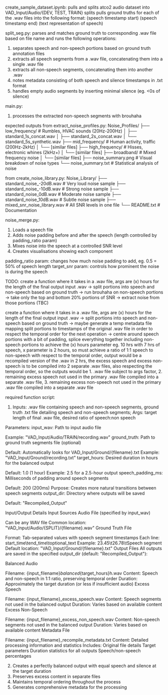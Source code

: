 create_sample_dataset.ipynb:
pulls and splits atco2 audio dataset into VAD_Input/Audio/{DEV, TEST, TRAIN} splits
pulls ground truths for each of the .wav files into the following format: (speech timestamp start) (speech timestamp end) (text representation of speech)

split_seg.py:
parses and matches ground truth to corresponding .wav file based on file name and runs the following operations:
1. separates speech and non-speech portions based on ground truth annotation files
2. extracts all speech segments from a .wav file, concatenating them into a single .wav file
3. extracts all non-speech segments, concatenating them into another .wav
4. notes metadata consisting of both speech and silence timestamps in .txt format
5. handles empty audio segments by inserting minimal silence (eg. <0s of silence)

main.py:
1. processes the extracted non-speech segments with brouhaha

expected outputs from extract_noise_profiles.py:
Noise_Profiles/
├── low_frequency/         # Rumbles, HVAC sounds (20Hz-200Hz)
│   ├── standard_1s_concat.wav
│   ├── standard_2s_concat.wav
│   └── standard_5s_synthetic.wav
├── mid_frequency/         # Human activity, traffic (200Hz-2kHz)
│   └── [similar files]
├── high_frequency/        # Hisses, electronic whines (2kHz+)
│   └── [similar files]
├── broadband/             # Mixed frequency noise
│   └── [similar files]
├── noise_summary.png      # Visual breakdown of noise types
└── noise_summary.txt      # Statistical analysis of noise

from create_noise_library.py:
Noise_Library/
├── standard_noise_-20dB.wav   # Very loud noise sample
├── standard_noise_-10dB.wav   # Strong noise sample
├── standard_noise_0dB.wav     # Moderate noise sample
├── standard_noise_10dB.wav    # Subtle noise sample
├── mixed_snr_noise_library.wav  # All SNR levels in one file
└── README.txt                   # Documentation

noise_merge.py:
1. Loads a speech file
2. Adds noise padding before and after the speech (length controlled by padding_ratio param)
3. Mixes noise into the speech at a controlled SNR level
4. Creates visualisations showing each component

padding_ratio param: changes how much noise padding to add, eg. 0.5 = 50% of speech length
target_snr param: controls how prominent the noise is during the speech

TODO:
create a function where it takes in a .wav file, args are (x) hours for the length of the final output
input .wav -> split portions into speech and non-speech based on ground truth -> run brouhaha on non-speech portions -> take only the top and bottom 20% portions of SNR -> extract noise from those portions (TBC) 

create a function where it takes in a .wav file, args are (x) hours for the length of the final output
input .wav -> split portions into speech and non-speech based on ground truth -> maybe generate a temp metadata file mapping split portions to timestamps of the original .wav file in order to respect the temporal order for the next operation -> centre around speech portions with a bit of padding, splice everything together including non-speech portions to achieve the (x) hours parameter eg. 10 hrs with 7 hrs of speech, x parameter is 2 hours, so must achieve a ratio of 1:1 speech to non-speech with respect to the temporal order, output would be a recompiled version of the .wav in 2 hrs, the excess speech and excess non-speech is to be compiled into 2 separate .wav files, also respecting the temporal order, so the outputs would be 1. .wav file subject to args factor, 2. remaining excess speech not used in the primary .wav file compiled into a separate .wav file, 3. remaining excess non-speech not used in the primary .wav file compiled into a separate .wav file

required function script:
1. Inputs: .wav file containing speech and non-speech segments, ground truth .txt file detailing speech and non-speech segments; Args: target length of final .wav file, desired ratio of speech:non speech

Parameters:
input_wav: Path to input audio file

Example: "VAD_Input/Audio/TRAIN/recording.wav"
ground_truth: Path to ground truth segments file (optional)

Default: Automatically looks for VAD_Input/Ground/{filename}.txt
Example: "VAD_Input/Ground/recording.txt"
target_hours: Desired duration in hours for the balanced output

Default: 1.0 (1 hour)
Example: 2.5 for a 2.5-hour output
speech_padding_ms: Milliseconds of padding around speech segments

Default: 200 (200ms)
Purpose: Creates more natural transitions between speech segments
output_dir: Directory where outputs will be saved

Default: "Recompiled_Output"

Input/Output Details
Input Sources
Audio File (specified by input_wav)

Can be any WAV file
Common location: "VAD_Input/Audio/{SPLIT}/{filename}.wav"
Ground Truth File

Format: Tab-separated values with speech segment timestamps
Each line: start_time\tend_time\toptional_text
Example: 23.45\t26.78\tSpeech segment
Default location: "VAD_Input/Ground/{filename}.txt"
Output Files
All outputs are saved in the specified output_dir (default: "Recompiled_Output"):

Balanced Audio

Filename: {input_filename}_balanced_{target_hours}h.wav
Content: Speech and non-speech in 1:1 ratio, preserving temporal order
Duration: Approximately the target duration (or less if insufficient audio)
Excess Speech

Filename: {input_filename}_excess_speech.wav
Content: Speech segments not used in the balanced output
Duration: Varies based on available content
Excess Non-Speech

Filename: {input_filename}_excess_non_speech.wav
Content: Non-speech segments not used in the balanced output
Duration: Varies based on available content
Metadata File

Filename: {input_filename}_recompile_metadata.txt
Content: Detailed processing information and statistics
Includes:
Original file details
Target parameters
Duration statistics for all outputs
Speech/non-speech percentages

2. Creates a perfectly balanced output with equal speech and silence at the target duration
3. Preserves excess content in separate files
4. Maintains temporal ordering throughout the process
5. Generates comprehensive metadata for the processing